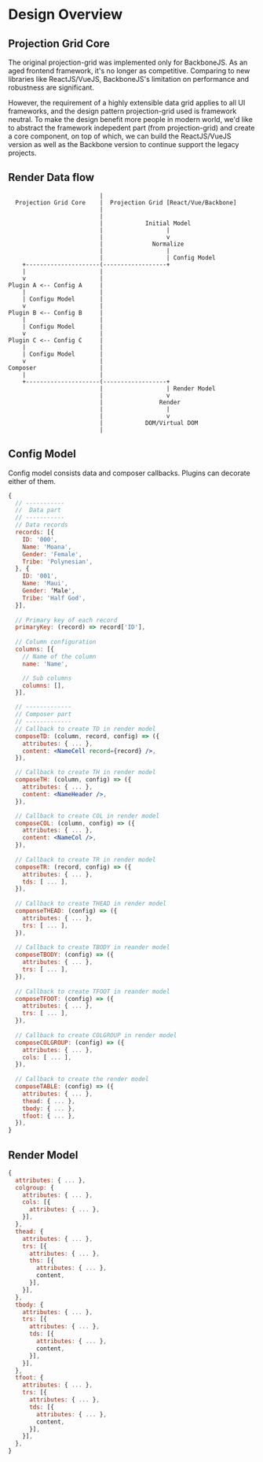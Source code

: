 # Design Overview
## Projection Grid Core
The original projection-grid was implemented only for BackboneJS. As an aged
frontend framework, it's no longer as competitive. Comparing to new libraries
like ReactJS/VueJS, BackboneJS's limitation on performance and robustness are
significant.

However, the requirement of a highly extensible data grid applies to all UI
frameworks, and the design pattern projection-grid used is framework neutral. To
make the design benefit more people in modern world, we'd like to abstract the
framework indepedent part (from projection-grid) and create a core component, on
top of which, we can build the ReactJS/VueJS version as well as the Backbone
version to continue support the legacy projects.

## Render Data flow
```text
                          |
  Projection Grid Core    |  Projection Grid [React/Vue/Backbone]
                          |
                          |
                          |            Initial Model
                          |                  |
                          |                  v
                          |              Normalize
                          |                  |
                          |                  | Config Model
    +---------------------(------------------+
    |                     |
    v                     |
Plugin A <-- Config A     |
    |                     |
    | Configu Model       |
    v                     |
Plugin B <-- Config B     |
    |                     |
    | Configu Model       |
    v                     |
Plugin C <-- Config C     |
    |                     |
    | Configu Model       |
    v                     |
Composer                  |
    |                     |
    +---------------------(------------------+
                          |                  | Render Model
                          |                  v
                          |                Render
                          |                  |
                          |                  v
                          |            DOM/Virtual DOM
                          |
```
## Config Model
Config model consists data and composer callbacks. Plugins can decorate either of them.

```jsx
{
  // -----------
  //  Data part
  // -----------
  // Data records
  records: [{
    ID: '000',
    Name: 'Moana',
    Gender: 'Female',
    Tribe: 'Polynesian',
  }, {
    ID: '001',
    Name: 'Maui',
    Gender: ‘Male',
    Tribe: 'Half God',
  }],
  
  // Primary key of each record
  primaryKey: (record) => record['ID'],
  
  // Column configuration
  columns: [{
    // Name of the column
    name: 'Name',

    // Sub columns
    columns: [],
  }],

  // -------------
  // Composer part
  // -------------
  // Callback to create TD in render model
  composeTD: (column, record, config) => ({
    attributes: { ... },
    content: <NameCell record={record} />,
  }),

  // Callback to create TH in render model
  composeTH: (column, config) => ({
    attributes: { ... },
    content: <NameHeader />,
  }),

  // Callback to create COL in render model
  composeCOL: (column, config) => ({
    attributes: { ... },
    content: <NameCol />,
  }),
    
  // Callback to create TR in render model
  composeTR: (record, config) => ({
    attributes: { ... },
    tds: [ ... ],
  }),
  
  // Callback to create THEAD in render model
  componseTHEAD: (config) => ({
    attributes: { ... },
    trs: [ ... ],
  }),
  
  // Callback to create TBODY in reander model
  composeTBODY: (config) => ({
    attributes: { ... },
    trs: [ ... ],
  }),
  
  // Callback to create TFOOT in reander model
  composeTFOOT: (config) => ({
    attributes: { ... },
    trs: [ ... ],
  }),
  
  // Callback to create COLGROUP in render model
  composeCOLGROUP: (config) => ({
    attributes: { ... },
    cols: [ ... ],
  }),
  
  // Callback to create the render model
  composeTABLE: (config) => ({
    attributes: { ... },
    thead: { ... },
    tbody: { ... },
    tfoot: { ... },
  }),
}
```

## Render Model
```js
{
  attributes: { ... },
  colgroup: {
    attributes: { ... }, 
    cols: [{
      attributes: { ... }, 
    }],
  },
  thead: {
    attributes: { ... },
    trs: [{
      attributes: { ... },
      ths: [{
        attributes: { ... },
        content,
      }],
    }],
  },
  tbody: {
    attributes: { ... },
    trs: [{
      attributes: { ... },
      tds: [{
        attributes: { ... },
        content,
      }],
    }],
  },
  tfoot: {
    attributes: { ... },
    trs: [{
      attributes: { ... },
      tds: [{
        attributes: { ... },
        content,
      }],
    }],
  },
}
```
